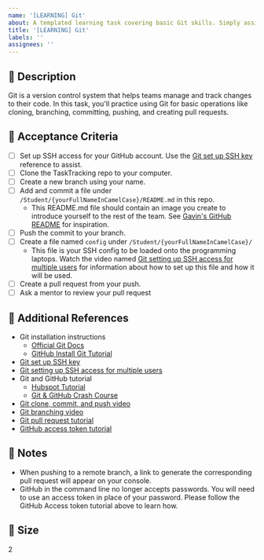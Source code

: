 ```yaml
---
name: '[LEARNING] Git'
about: A templated learning task covering basic Git skills. Simply assign yourself to the task and complete it as instructed below.
title: '[LEARNING] Git'
labels: ''
assignees: ''
---
```


## 🎯 Description

Git is a version control system that helps teams manage and track changes to their code. In this task, you'll practice using Git for basic operations like cloning, branching, committing, pushing, and creating pull requests.

## 📂 Acceptance Criteria
- [ ] Set up SSH access for your GitHub account. Use the [Git set up SSH key](https://www.youtube.com/watch?v=X40b9x9BFGo) reference to assist.
- [ ] Clone the TaskTracking repo to your computer.
- [ ] Create a new branch using your name.
- [ ] Add and commit a file under `/Student/{yourFullNameInCamelCase}/README.md` in this repo. 
  - This README.md file should contain an image you create to introduce yourself to the rest of the team. See [Gavin's GitHub README](https://github.com/gavinjalberghini/gavinjalberghini) for inspiration.  
- [ ] Push the commit to your branch.
- [ ] Create a file named `config` under `/Student/{yourFullNameInCamelCase}/`
  - This file is your SSH config to be loaded onto the programming laptops. Watch the video named [Git setting up SSH access for multiple users](https://www.youtube.com/watch?v=jGwD3e1BZ5Y) for information about how to set up this file and how it will be used. 
- [ ] Create a pull request from your push.
- [ ] Ask a mentor to review your pull request

## 🔗 Additional References
- Git installation instructions
  - [Official Git Docs](https://git-scm.com/book/en/v2/Getting-Started-Installing-Git)
  - [GitHub Install Git Tutorial](https://github.com/git-guides/install-git)
- [Git set up SSH key](https://www.youtube.com/watch?v=X40b9x9BFGo)
- [Git setting up SSH access for multiple users](https://www.youtube.com/watch?v=jGwD3e1BZ5Y) 
- Git and GitHub tutorial
  - [Hubspot Tutorial](https://product.hubspot.com/blog/git-and-github-tutorial-for-beginners)
  - [Git & GitHub Crash Course](https://www.youtube.com/watch?v=vA5TTz6BXhY)
- [Git clone, commit, and push video](https://www.youtube.com/watch?v=5HLst694D_Y)
- [Git branching video](https://www.youtube.com/watch?v=JTE2Fn_sCZs)
- [Git pull request tutorial](https://www.youtube.com/watch?v=rgbCcBNZcdQ&t=100s)
- [GitHub access token tutorial](https://docs.github.com/en/authentication/keeping-your-account-and-data-secure/creating-a-personal-access-token)

## 📓 Notes
- When pushing to a remote branch, a link to generate the corresponding pull request will appear on your console.
- GitHub in the command line no longer accepts passwords. You will need to use an access token in place of your password. Please follow the GitHub Access token tutorial above to learn how.

## 🎈 Size
2
